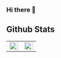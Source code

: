 ### Hi there 👋


## Github Stats  
<table><tr><td valign="top" width="50%">

<img src="https://github-readme-stats.vercel.app/api?username=kymkyj&show_icons=true&count_private=true&hide_border=true" align="left" style="width: 100%" />

</td><td valign="top" width="50%">

<img src="https://github-readme-stats.vercel.app/api/top-langs/?username=kymkyj&hide_border=true&layout=compact" align="left" style="width: 100%" />

</td></tr></table>  

<br/> 
